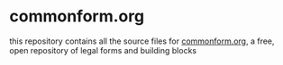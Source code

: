 # commonform.org

this repository contains all the source files for [commonform.org](https://commonform.org), a free, open repository of legal forms and building blocks
